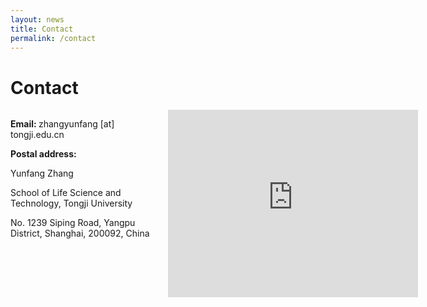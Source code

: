 ```yaml
---
layout: news
title: Contact
permalink: /contact
---
```


# Contact

<div style="width: 100%;">
    <div style="float: left; width: 50%;">
        <p>
            <a href="mailto:zhangyunfang@tongji.edu.cn" title="email">
                <i class="fas fa-envelope ai-2x"></i></a>
            <a href="https://orcid.org/" title="ORCID" target="_blank">
                <i class="ai ai-orcid ai-2x"></i></a>
            <a href="https://scholar.google.com/citations?user=Opgodt4AAAAJ&hl=en" title="Google Scholar" target="_blank">
                <i class="ai ai-google-scholar ai-2x"></i></a>
            <a href="https://www.researchgate.net/profile/Yunfang-Zhang" title="ResearchGate" target="_blank">
                <i class="ai ai-researchgate ai-2x"></i></a>
        </p>
        <p><b>Email: </b>zhangyunfang [at] tongji.edu.cn</p>
        <p><b>Postal address:</b></p>
        <p>Yunfang Zhang</p>
        <p>School of Life Science and Technology, Tongji University</p>
        <p>No. 1239 Siping Road, Yangpu District, Shanghai, 200092, China</p>
    </div>
    <div style="float: right; width: 50%;">
        <iframe src="https://www.google.com/maps/embed?pb=!1m18!1m12!1m3!1d3409.745270099186!2d121.49825907705562!3d31.283140558821827!2m3!1f0!2f0!3f0!3m2!1i1024!2i768!4f13.1!3m3!1m2!1s0x35b2717ceee3abdb%3A0x74e0a9b94ca733ac!2z5ZCM5rWO5aSn5a2m5Zub5bmz6Lev5qCh5Yy6!5e0!3m2!1szh-CN!2ssg!4v1712816687878!5m2!1szh-CN!2ssg" width="400" height="300" style="border:0;" allowfullscreen="" loading="lazy" referrerpolicy="no-referrer-when-downgrade"></iframe>
    </div>
</div>
<div style="clear: both;"></div>


